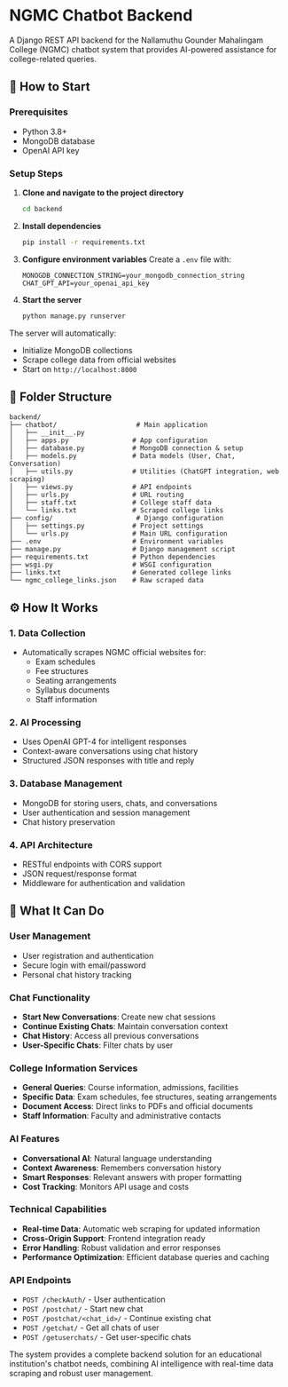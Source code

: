 # NGMC Chatbot Backend

A Django REST API backend for the Nallamuthu Gounder Mahalingam College (NGMC) chatbot system that provides AI-powered assistance for college-related queries.

## 🚀 How to Start

### Prerequisites
- Python 3.8+
- MongoDB database
- OpenAI API key

### Setup Steps

1. **Clone and navigate to the project directory**
   ```bash
   cd backend
   ```

2. **Install dependencies**
   ```bash
   pip install -r requirements.txt
   ```

3. **Configure environment variables**
   Create a `.env` file with:
   ```env
   MONOGDB_CONNECTION_STRING=your_mongodb_connection_string
   CHAT_GPT_API=your_openai_api_key
   ```

4. **Start the server**
   ```bash
   python manage.py runserver
   ```

The server will automatically:
- Initialize MongoDB collections
- Scrape college data from official websites
- Start on `http://localhost:8000`

## 📁 Folder Structure

```
backend/
├── chatbot/                    # Main application
│   ├── __init__.py
│   ├── apps.py                # App configuration
│   ├── database.py            # MongoDB connection & setup
│   ├── models.py              # Data models (User, Chat, Conversation)
│   ├── utils.py               # Utilities (ChatGPT integration, web scraping)
│   ├── views.py               # API endpoints
│   ├── urls.py                # URL routing
│   ├── staff.txt              # College staff data
│   └── links.txt              # Scraped college links
├── config/                     # Django configuration
│   ├── settings.py            # Project settings
│   └── urls.py                # Main URL configuration
├── .env                       # Environment variables
├── manage.py                  # Django management script
├── requirements.txt           # Python dependencies
├── wsgi.py                    # WSGI configuration
├── links.txt                  # Generated college links
└── ngmc_college_links.json    # Raw scraped data
```

## ⚙️ How It Works

### 1. **Data Collection**
- Automatically scrapes NGMC official websites for:
  - Exam schedules
  - Fee structures  
  - Seating arrangements
  - Syllabus documents
  - Staff information

### 2. **AI Processing**
- Uses OpenAI GPT-4 for intelligent responses
- Context-aware conversations using chat history
- Structured JSON responses with title and reply

### 3. **Database Management**
- MongoDB for storing users, chats, and conversations
- User authentication and session management
- Chat history preservation

### 4. **API Architecture**
- RESTful endpoints with CORS support
- JSON request/response format
- Middleware for authentication and validation

## 🔧 What It Can Do

### **User Management**
- User registration and authentication
- Secure login with email/password
- Personal chat history tracking

### **Chat Functionality**
- **Start New Conversations**: Create new chat sessions
- **Continue Existing Chats**: Maintain conversation context
- **Chat History**: Access all previous conversations
- **User-Specific Chats**: Filter chats by user

### **College Information Services**
- **General Queries**: Course information, admissions, facilities
- **Specific Data**: Exam schedules, fee structures, seating arrangements
- **Document Access**: Direct links to PDFs and official documents
- **Staff Information**: Faculty and administrative contacts

### **AI Features**
- **Conversational AI**: Natural language understanding
- **Context Awareness**: Remembers conversation history
- **Smart Responses**: Relevant answers with proper formatting
- **Cost Tracking**: Monitors API usage and costs

### **Technical Capabilities**
- **Real-time Data**: Automatic web scraping for updated information
- **Cross-Origin Support**: Frontend integration ready
- **Error Handling**: Robust validation and error responses
- **Performance Optimization**: Efficient database queries and caching

### **API Endpoints**
- `POST /checkAuth/` - User authentication
- `POST /postchat/` - Start new chat
- `POST /postchat/<chat_id>/` - Continue existing chat
- `POST /getchat/` - Get all chats of user
- `POST /getuserchats/` - Get user-specific chats

The system provides a complete backend solution for an educational institution's chatbot needs, combining AI intelligence with real-time data scraping and robust user management.